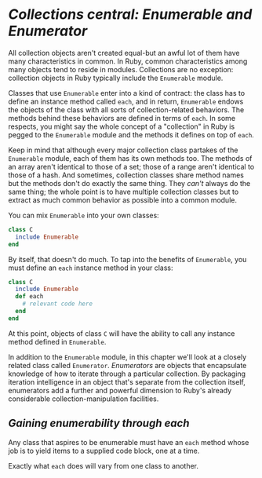 # *Collections central: Enumerable and Enumerator* # 
All collection objects aren't created equal-but an awful lot of them have many characteristics in common. In Ruby, common characteristics among many objects tend to reside in modules. Collections are no exception: collection objects in Ruby typically include the `Enumerable` module.

Classes that use `Enumerable` enter into a kind of contract: the class has to define an instance method called `each`, and in return, `Enumerable` endows the objects of the class with all sorts of collection-related behaviors. The methods behind these behaviors are defined in terms of `each`. In some respects, you might say the whole concept of a "collection" in Ruby is pegged to the `Enumerable` module and the methods it defines on top of `each`. 

Keep in mind that although every major collection class partakes of the `Enumerable` module, each of them has its own methods too. The methods of an array aren't identical to those of a set; those of a range aren't identical to those of a hash. And sometimes, collection classes share method names but the methods don't do exactly the same thing. They *can't* always do the same thing; the whole point is to have multiple collection classes but to extract as much common behavior as possible into a common module.

You can mix `Enumerable` into your own classes:

```ruby 
class C 
  include Enumerable
end
```
By itself, that doesn't do much. To tap into the benefits of `Enumerable`, you must define an `each` instance method in your class: 

```ruby 
class C 
  include Enumerable 
  def each 
    # relevant code here
  end
end
```

At this point, objects of class `C` will have the ability to call any instance method defined in `Enumerable`. 

In addition to the `Enumerable` module, in this chapter we'll look at a closely related class called `Enumerator`. *Enumerators* are objects that encapsulate knowledge of how to iterate through a particular collection. By packaging iteration intelligence in an object that's separate from the collection itself, enumerators add a further and powerful dimension to Ruby's already considerable collection-manipulation facilities.

## *Gaining enumerability through each* ## 
Any class that aspires to be enumerable must have an `each` method whose job is to yield items to a supplied code block, one at a time. 

Exactly what `each` does will vary from one class to another. 
